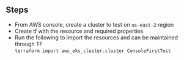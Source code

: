 ## Steps
  
+ From AWS console, create a cluster to test on ` us-east-2 ` region  
+ Create tf with the resource and required properties  
+ Run the following to import the resources and can be maintained through TF  
    ` terraform import aws_eks_cluster.cluster ConsoleFirstTest `   